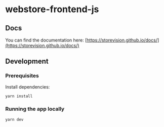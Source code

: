 # webstore-frontend-js

## Docs

You can find the documentation here: [https://storevision.github.io/docs/](https://storevision.github.io/docs/)

## Development

### Prerequisites

Install dependencies:

```bash
yarn install
```

### Running the app locally

```bash
yarn dev
```
